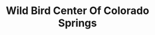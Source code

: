 ---
title: "Wild Bird Center Of Colorado Springs"
url: /colorado-springs/wild-bird-center-of-colorado-springs/
shop: shop
---